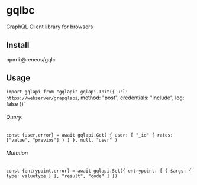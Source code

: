 # gqlbc
GraphQL Client library for browsers 

## Install

npm i @reneos/gqlc

## Usage

`import gqlapi from "gqlapi"
gqlapi.Init({
	url: https://webserver/grapqlapi`,
	method: "post",
	credentials: "include",
	log: false
})`

###### Query:

`const {user,error} = await gqlapi.Get(
						{
							user: [
								"_id"
								{ rates: ["value", "previos"] }
							]
						},
						null,
						"user"
					)`
    
    
###### Mutation

`const {entrypoint,error} = await gqlapi.Set({
				entrypoint: [
					{
						$args: {
							type: valuetype
						}
					},
					"result",
					"code"
				]
			})`
